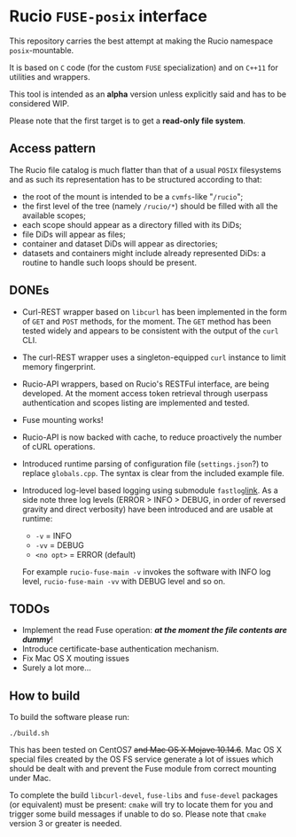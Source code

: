 # Rucio `FUSE-posix` interface

This repository carries the best attempt at making the Rucio namespace `posix`-mountable.

It is based on `C` code (for the custom `FUSE` specialization) and on `C++11` for utilities and wrappers.

This tool is intended as an **alpha** version unless explicitly said and has to be considered WIP.

Please note that the first target is to get a **read-only file system**.

## Access pattern
The Rucio file catalog is much flatter than that of a usual `POSIX` filesystems and as such its representation has to be structured according to that:

- the root of the mount is intended to be a `cvmfs`-like "`/rucio`";
- the first level of the tree (namely `/rucio/*`) should be filled with all the available scopes;
- each scope should appear as a directory filled with its DiDs;
- file DiDs will appear as files;
- container and dataset DiDs will appear as directories;
- datasets and containers might include already represented DiDs: a routine to handle such loops should be present.

## DONEs
- Curl-REST wrapper based on `libcurl` has been implemented in the form of `GET` and `POST` methods, for the moment. The `GET` method has been tested widely and appears to be consistent with the output of the `curl` CLI.
- The curl-REST wrapper uses a singleton-equipped `curl` instance to limit memory fingerprint.
- Rucio-API wrappers, based on Rucio's RESTFul interface, are being developed. At the moment access token retrieval through userpass authentication and scopes listing are implemented and tested.
- Fuse mounting works!
- Rucio-API is now backed with cache, to reduce proactively the number of cURL operations.
- Introduced runtime parsing of configuration file (`settings.json`?) to replace `globals.cpp`. The syntax is clear from the included example file.
- Introduced log-level based logging using submodule `fastlog`[link](https://github.com/gabrielefronze/fastlog).
  As a side note three log levels (ERROR > INFO > DEBUG, in order of reversed gravity and direct verbosity) have been introduced and are usable at runtime:
  
  - `-v` = INFO
  - `-vv` = DEBUG
  - `<no opt>` = ERROR (default)
  
  For example `rucio-fuse-main -v` invokes the software with INFO log level, `rucio-fuse-main -vv` with DEBUG level and so on.

## TODOs
- Implement the read Fuse operation: ***at the moment the file contents are dummy***!
- Introduce certificate-base authentication mechanism.
- Fix Mac OS X mouting issues
- Surely a lot more...

## How to build
To build the software please run:

```[shell]
./build.sh
```

This has been tested on CentOS7 ~~and Mac OS X Mojave 10.14.6~~.
Mac OS X special files created by the OS FS service generate a lot of issues which should be dealt with and prevent the Fuse module from correct mounting under Mac.

To complete the build `libcurl-devel`, `fuse-libs` and `fuse-devel` packages (or equivalent) must be present:
`cmake` will try to locate them for you and trigger some build messages if unable to do so.
Please note that `cmake` version 3 or greater is needed.
